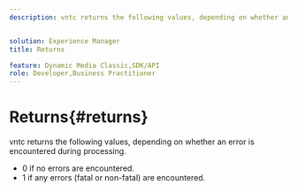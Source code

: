 ```yaml
---
description: vntc returns the following values, depending on whether an error is encountered during processing.


solution: Experience Manager
title: Returns

feature: Dynamic Media Classic,SDK/API
role: Developer,Business Practitioner
---
```


# Returns{#returns}

vntc returns the following values, depending on whether an error is encountered during processing.

* 0 if no errors are encountered. 
* 1 if any errors (fatal or non-fatal) are encountered.

